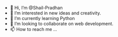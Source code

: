 - 👋 Hi, I’m @Shail-Pradhan
- 👀 I’m interested in new ideas and creativity.
- 🌱 I’m currently learning Python
- 💞️ I’m looking to collaborate on web development.
- 📫 How to reach me ...

<!---
Shail-Pradhan/Shail-Pradhan is a ✨ special ✨ repository because its `README.md` (this file) appears on your GitHub profile.
You can click the Preview link to take a look at your changes.
--->
